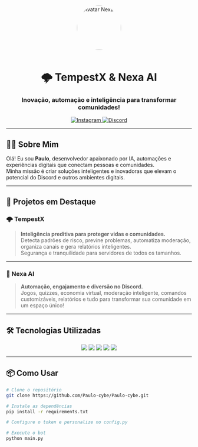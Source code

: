 <div align="center">

  <!-- Imagem de perfil ou logo do projeto -->
  <img src="https://i.imgur.com/JQKq3eN.png" width="120" alt="Avatar Nexa AI" style="border-radius:50%; margin-bottom:15px;"/>

  <h1 align="center">🌩️ TempestX & Nexa AI</h1>
  <h3 align="center">Inovação, automação e inteligência para transformar comunidades!</h3>

  <p>
    <a href="https://instagram.com/santtlx">
      <img src="https://img.shields.io/badge/Instagram-@santtlx-833AB4?style=for-the-badge&logo=instagram" alt="Instagram" />
    </a>
    <a href="https://discord.com/users/1094983285043642498">
      <img src="https://img.shields.io/badge/Discord-meu Discord-5865F2?style=for-the-badge&logo=discord" alt="Discord" />
    </a>
  </p>

</div>

---

## 👨‍💻 Sobre Mim

Olá! Eu sou **Paulo**, desenvolvedor apaixonado por IA, automações e experiências digitais que conectam pessoas e comunidades.  
Minha missão é criar soluções inteligentes e inovadoras que elevam o potencial do Discord e outros ambientes digitais.

---

## 🚀 Projetos em Destaque

### 🌩️ TempestX
> **Inteligência preditiva para proteger vidas e comunidades.**  
> Detecta padrões de risco, previne problemas, automatiza moderação, organiza canais e gera relatórios inteligentes.  
> Segurança e tranquilidade para servidores de todos os tamanhos.

---

### 🤖 Nexa AI
> **Automação, engajamento e diversão no Discord.**  
> Jogos, quizzes, economia virtual, moderação inteligente, comandos customizáveis, relatórios e tudo para transformar sua comunidade em um espaço único!

---

## 🛠️ Tecnologias Utilizadas
<div align="center">

  <img src="https://img.shields.io/badge/Python-3776AB?style=for-the-badge&logo=python&logoColor=white"/>
  <img src="https://img.shields.io/badge/Discord.py-7289DA?style=for-the-badge&logo=discord&logoColor=white"/>
  <img src="https://img.shields.io/badge/SQLite-003B57?style=for-the-badge&logo=sqlite&logoColor=white"/>
  <img src="https://img.shields.io/badge/I.A.-6C63FF?style=for-the-badge"/>
  <img src="https://img.shields.io/badge/Automação-00C853?style=for-the-badge"/>
</div>

---

## 📦 Como Usar

```bash
# Clone o repositório
git clone https://github.com/Paulo-cybe/Paulo-cybe.git

# Instale as dependências
pip install -r requirements.txt

# Configure o token e personalize no config.py

# Execute o bot
python main.py